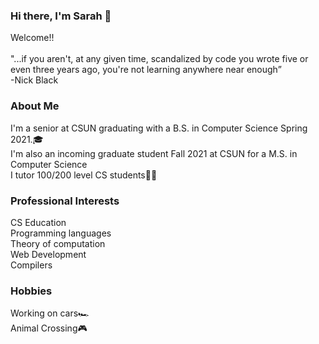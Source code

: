 ### Hi there, I'm Sarah 👋
Welcome!! <br />
<br />
"...if you aren't, at any given time, scandalized by code you wrote five or even three years ago,
 you're not learning anywhere near enough” <br />
-Nick Black
<br />
###  About Me ### 
I'm a senior at CSUN graduating with a B.S. in Computer Science Spring 2021.🎓 <br />
I'm also an incoming graduate student Fall 2021 at CSUN for a M.S. in Computer Science <br />
I tutor 100/200 level CS students👩‍💻
<br />
### Professional Interests ###
CS Education <br />
Programming languages <br />
Theory of computation <br />
Web Development <br />
Compilers
### Hobbies ###
Working on cars🏎 <br />
Animal Crossing🎮 <br />

<!--
**sarahnicoleboo/sarahnicoleboo** is a ✨ _special_ ✨ repository because its `README.md` (this file) appears on your GitHub profile. -->
